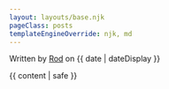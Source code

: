 ```yaml
---
layout: layouts/base.njk
pageClass: posts
templateEngineOverride: njk, md
---
```


<p class="date">
Written by <a href="/about">Rod</a> on <time datetime="{{ date }}">{{ date | dateDisplay }}</time>
</p>
<main>
{{ content | safe }}
<!--
  <div class="footnote">
    <p>
      This page is part of the posts section.
    </p>
    </div>
    -->
</main>
